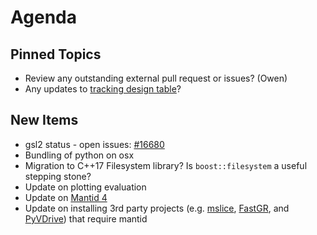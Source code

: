 Agenda
======

Pinned Topics
-------------
* Review any outstanding external pull request or issues? (Owen)
* Any updates to [tracking design table](https://github.com/mantidproject/documents/blob/master/Project-Management/TechnicalSteeringCommittee/reports/TSC-TrackingDesignProposals.md)?

New Items
---------
* gsl2 status - open issues: [#16680](https://github.com/mantidproject/mantid/issues/16680)
* Bundling of python on osx
* Migration to C++17 Filesystem library? Is `boost::filesystem` a useful stepping stone?
* Update on plotting evaluation
* Update on [Mantid 4](https://github.com/mantidproject/documents/pull/23)
* Update on installing 3rd party projects (e.g. [mslice](https://github.com/mantidproject/mslice), [FastGR](https://github.com/neutrons/FastGR), and [PyVDrive](https://github.com/neutrons/PyVDrive)) that require mantid
